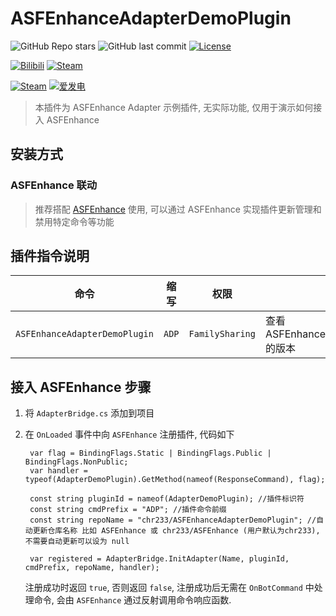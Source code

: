 # ASFEnhanceAdapterDemoPlugin

![GitHub Repo stars](https://img.shields.io/github/stars/chr233/ASFEnhanceAdapterDemoPlugin?logo=github)
![GitHub last commit](https://img.shields.io/github/last-commit/chr233/ASFEnhanceAdapterDemoPlugin?logo=github)
[![License](https://img.shields.io/github/license/chr233/ASFEnhanceAdapterDemoPlugin?logo=apache)](https://github.com/chr233/ASFEnhanceAdapterDemoPlugin/blob/master/license)

[![Bilibili](https://img.shields.io/badge/bilibili-Chr__-00A2D8.svg?logo=bilibili)](https://space.bilibili.com/5805394)
[![Steam](https://img.shields.io/badge/steam-Chr__-1B2838.svg?logo=steam)](https://steamcommunity.com/id/Chr_)

[![Steam](https://img.shields.io/badge/steam-donate-1B2838.svg?logo=steam)](https://steamcommunity.com/tradeoffer/new/?partner=221260487&token=xgqMgL-i)
[![爱发电](https://img.shields.io/badge/爱发电-chr__-ea4aaa.svg?logo=github-sponsors)](https://afdian.net/@chr233)

> 本插件为 ASFEnhance Adapter 示例插件, 无实际功能, 仅用于演示如何接入 ASFEnhance

## 安装方式

### ASFEnhance 联动

> 推荐搭配 [ASFEnhance](https://github.com/chr233/ASFEnhance) 使用, 可以通过 ASFEnhance 实现插件更新管理和禁用特定命令等功能

## 插件指令说明

| 命令                          | 缩写  | 权限            | 说明                                    |
| ----------------------------- | ----- | --------------- | --------------------------------------- |
| `ASFEnhanceAdapterDemoPlugin` | `ADP` | `FamilySharing` | 查看 ASFEnhanceAdapterDemoPlugin 的版本 |

## 接入 ASFEnhance 步骤

1. 将 `AdapterBridge.cs` 添加到项目
2. 在 `OnLoaded` 事件中向 `ASFEnhance` 注册插件, 代码如下

   ```cshape
    var flag = BindingFlags.Static | BindingFlags.Public | BindingFlags.NonPublic;
    var handler = typeof(AdapterDemoPlugin).GetMethod(nameof(ResponseCommand), flag);

    const string pluginId = nameof(AdapterDemoPlugin); //插件标识符
    const string cmdPrefix = "ADP"; //插件命令前缀
    const string repoName = "chr233/ASFEnhanceAdapterDemoPlugin"; //自动更新仓库名称 比如 ASFEnhance 或 chr233/ASFEnhance (用户默认为chr233), 不需要自动更新可以设为 null

    var registered = AdapterBridge.InitAdapter(Name, pluginId, cmdPrefix, repoName, handler);
   ```

   注册成功时返回 `true`, 否则返回 `false`, 注册成功后无需在 `OnBotCommand` 中处理命令, 会由 `ASFEnhance` 通过反射调用命令响应函数.

